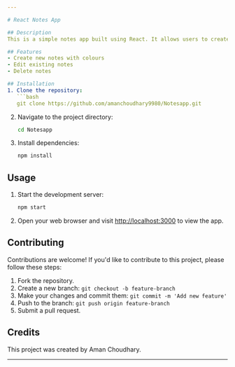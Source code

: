 ```yaml
---

# React Notes App

## Description
This is a simple notes app built using React. It allows users to create, edit, and delete notes.

## Features
- Create new notes with colours
- Edit existing notes
- Delete notes

## Installation
1. Clone the repository:
   ```bash
   git clone https://github.com/amanchoudhary9980/Notesapp.git
   ```
2. Navigate to the project directory:
   ```bash
   cd Notesapp
   ```
3. Install dependencies:
   ```bash
   npm install
   ```

## Usage
1. Start the development server:
   ```bash
   npm start
   ```
2. Open your web browser and visit [http://localhost:3000](http://localhost:3000) to view the app.

## Contributing
Contributions are welcome! If you'd like to contribute to this project, please follow these steps:
1. Fork the repository.
2. Create a new branch: `git checkout -b feature-branch`
3. Make your changes and commit them: `git commit -m 'Add new feature'`
4. Push to the branch: `git push origin feature-branch`
5. Submit a pull request.

## Credits
This project was created by Aman Choudhary. 


---
```

